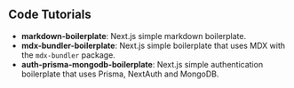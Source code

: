 ## Code Tutorials

- **markdown-boilerplate**: Next.js simple markdown boilerplate.
- **mdx-bundler-boilerplate**: Next.js simple boilerplate that uses MDX with the `mdx-bundler` package.
- **auth-prisma-mongodb-boilerplate**: Next.js simple authentication boilerplate that uses Prisma, NextAuth and MongoDB.